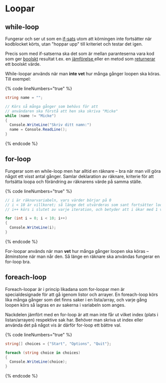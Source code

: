 # Loopar

## while-loop

Fungerar och ser ut som en [if-sats](if-satser.md) utom att körningen inte fortsätter när kodblocket körts, utan "hoppar upp" till kriteriet och testar det igen.

Precis som med if-satserna ska det som är mellan paranteserna vara kod som ger [boolskt](datatyper/#bool) resultat t.ex. en [jämförelse ](operatorer.md#boolska)eller en metod som [returnerar ](../grundlaggande/metoder.md#returnering)ett boolskt värde.

While-loopar används när man **inte vet** hur många gånger loopen ska köras. Till exempel:

{% code lineNumbers="true" %}
```csharp
string name = "";

// Körs så många gånger som behövs för att 
// användaren ska förstå att hen ska skriva "Micke"
while (name != "Micke")
{
  Console.WriteLine("Skriv ditt namn:")
  name = Console.ReadLine();
}
```
{% endcode %}

## for-loop

Fungerar som en while-loop men har alltid en räknare – bra när man vill göra något ett visst antal gånger. Samlar deklaration av räknare, kriterie för att fortsätta loopa och förändring av räknarens värde på samma ställe.

{% code lineNumbers="true" %}
```csharp
// i är räknarvariabeln, vars värder börjar på 0
// i < 10 är villkoret; så länge det utvärderas som sant fortsätter loopen köras
// i++ körs i slutet av varje iteration, och betyder att i ökar med 1 varje gång

for (int i = 0; i < 10; i++)
{
  Console.WriteLine(i);
}
```
{% endcode %}

For-loopar används när man **vet** hur många gånger loopen ska köras – åtminstone när man når den. Så länge en räknare ska användas fungerar en for-loop bra.

## foreach-loop

Foreach-loopar är i princip likadana som for-loopar men är specialdesignade för att gå igenom listor och arrayer. En foreach-loop körs lika många gånger som det finns saker i en lista/array, och varje gång loopen körs så lagras en av sakerna i variabeln som anges.

Nackdelen jämfört med en for-loop är att man inte får ut vilket index (plats i listan/arrayen) respektive sak har. Behöver man skriva ut index eller använda det på något vis är därför for-loop ett bättre val.

{% code lineNumbers="true" %}
```csharp
string[] choices = {"Start", "Options", "Quit"};

foreach (string choice in choices)
{
  Console.WriteLine(choice);
}
```
{% endcode %}
